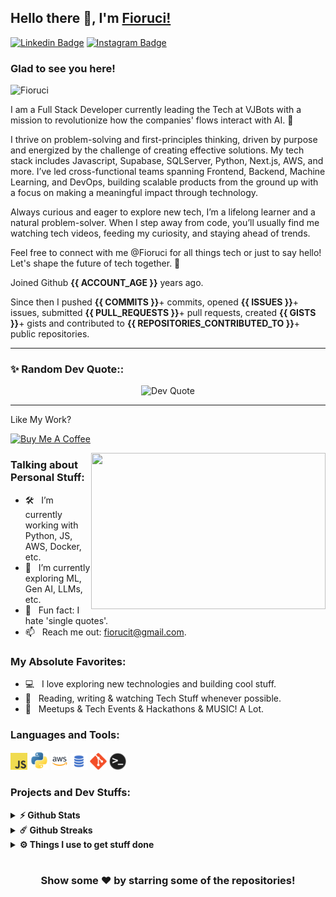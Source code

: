 ## Hello there 👋, I'm [Fioruci!](https://github.com/Fioruci/)

[![Linkedin Badge](https://img.shields.io/badge/-LinkedIn-0e76a8?style=flat-square&logo=Linkedin&logoColor=white)](https://linkedin.com/in/felipefioruci)
[![Instagram Badge](https://img.shields.io/badge/-Instagram-e4405f?style=flat-square&logo=Instagram&logoColor=white)](https://instagram.com/sayfioruci/)

### Glad to see you here! 
<p align="left"> <img src="https://komarev.com/ghpvc/?username=Fioruci&label=Profile%20views&color=0e75b6&style=flat" alt="Fioruci" /> </p>
I am a Full Stack Developer currently leading the Tech at VJBots with a mission to revolutionize how the companies' flows interact with AI. 🚀

I thrive on problem-solving and first-principles thinking, driven by purpose and energized by the challenge of creating effective solutions. My tech stack includes Javascript, Supabase, SQLServer, Python, Next.js, AWS, and more. I’ve led cross-functional teams spanning Frontend, Backend, Machine Learning, and DevOps, building scalable products from the ground up with a focus on making a meaningful impact through technology.

Always curious and eager to explore new tech, I’m a lifelong learner and a natural problem-solver. When I step away from code, you’ll usually find me watching tech videos, feeding my curiosity, and staying ahead of trends.

Feel free to connect with me @Fioruci for all things tech or just to say hello! Let's shape the future of tech together. 🌟

Joined Github **{{ ACCOUNT_AGE }}** years ago.

Since then I pushed **{{ COMMITS }}**+ commits, opened **{{ ISSUES }}**+ issues, submitted **{{ PULL_REQUESTS }}**+ pull requests, created **{{ GISTS }}**+ gists and contributed to **{{ REPOSITORIES_CONTRIBUTED_TO }}**+ public repositories.

<hr>
<h3 align="left">✨ Random Dev Quote::</h3>
<p align="center">
  <img src="https://quotes-github-readme.vercel.app/api?type=horizontal&theme=dark" alt="Dev Quote" />
</p>
<hr>

Like My Work?

<a href="https://www.buymeacoffee.com/fioruci" target="_blank"><img src="https://cdn.buymeacoffee.com/buttons/v2/default-yellow.png" alt="Buy Me A Coffee" height="60px" width="217px" ></a>

<img align="right" height="250" width="375" alt="" src="https://raw.githubusercontent.com/iampavangandhi/iampavangandhi/master/gifs/coder.gif" />

### Talking about Personal Stuff:

- 🛠 &nbsp; I’m currently working with Python, JS, AWS, Docker, etc.
- 🚀 &nbsp; I’m currently exploring ML, Gen AI, LLMs, etc.
- 👾 &nbsp; Fun fact: I hate 'single quotes'.
- 📫 &nbsp; Reach me out: fiorucit@gmail.com.

### My Absolute Favorites:

- 💻 &nbsp; I love exploring new technologies and building cool stuff.
- 📰 &nbsp; Reading, writing & watching Tech Stuff whenever possible.
- 🍕 &nbsp; Meetups & Tech Events & Hackathons & MUSIC! A Lot.

### Languages and Tools:

<code><img height="27" src="https://raw.githubusercontent.com/github/explore/80688e429a7d4ef2fca1e82350fe8e3517d3494d/topics/javascript/javascript.png" alt="javascript"></code>
<code><img height="30" src="https://raw.githubusercontent.com/github/explore/80688e429a7d4ef2fca1e82350fe8e3517d3494d/topics/python/python.png" alt="python"></code>
<code><img height="27" src="https://raw.githubusercontent.com/github/explore/80688e429a7d4ef2fca1e82350fe8e3517d3494d/topics/aws/aws.png" alt="aws"></code>
<code><img height="27" src="https://raw.githubusercontent.com/github/explore/80688e429a7d4ef2fca1e82350fe8e3517d3494d/topics/sql/sql.png" alt="sql"></code>
<code><img height="27" src="https://raw.githubusercontent.com/devicons/devicon/master/icons/git/git-original.svg" alt="git"></code>
<code><img height="27" src="https://raw.githubusercontent.com/github/explore/80688e429a7d4ef2fca1e82350fe8e3517d3494d/topics/terminal/terminal.png" alt="terminal"></code>

### Projects and Dev Stuffs:

<details>
  <summary><b>⚡ Github Stats</b></summary>

  <br />
  <img height="180em" src="https://github-readme-stats.vercel.app/api?username=Fioruci&show_icons=true&hide_border=true&&count_private=true&include_all_commits=true" />
  <img height="180em" src="https://github-readme-stats.vercel.app/api/top-langs/?username=Fioruci&exclude_repo=KNN-Image-Classification&show_icons=true&hide_border=true&layout=compact&langs_count=8"/>
</details>

<details>
  <summary><b>☄️ Github Streaks</b></summary>

  <br />
  <img height="180em" src="https://github-readme-streak-stats.herokuapp.com/?user=Fioruci&hide_border=true" />
</details>

<details>
  <br />
  <summary><b>⚙️ Things I use to get stuff done</b></summary>
  	<ul>
  	    <li><b>OS:</b> Windows 11</li>
	    <li><b>PC Specs: </b> Ryzen 5 5600X, 32GB 3600MHz DDR4, RXT 2060 Super 8GB Gigabyte, MSI MPG B550 Gaming Plus, Dual-Monitor Setup -> Main: Philco 24" PMG24P980FG 165Hz | Secondary -> Xiaomi A Series 32"</li>
  	    <li><b>Browser: </b> Chrome & Brave</li>
	    <li><b>Code Editor:</b> VSCode and Visual Studio </li>
 	    <li><b>Other Tools:</b> Postman, Notion, Excalidraw, Raindrop, JSONCrack and VJBots-App</li>
	</ul>
</details>

#

<div align="center">

### Show some ❤️ by starring some of the repositories!

</div>
